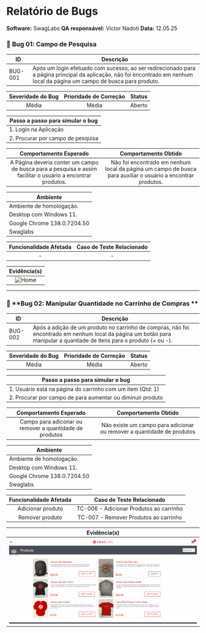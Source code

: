 # Relatório de Bugs

**Software:** SwagLabs
**QA responsável:** Victor Nadoti
**Data:** 12.05.25


### 🐞 **Bug 01: Campo de Pesquisa**

| **ID**     | **Descrição**                                                                                                                                             |
| ---------- | --------------------------------------------------------------------------------------------------------------------------------------------------------- |
| BUG-001    | Após um login efetuado com sucesso, ao ser redirecionado para a página principal da aplicação, não foi encontrado em nenhum local da página um campo de busca para produto. |

| **Severidade do Bug** | **Prioridade de Correção** | **Status** |
| :-------------------: | :------------------------: | :--------: |
|         Média         |            Média            |   Aberto   |

| **Passo a passo para simular o bug**                           |
| -------------------------------------------------------------- |
| 1. Login na Aplicação                                          |
| 2. Procurar por campo de pesquisa                              |


|                        **Comportamento Esperado**                       |                        **Comportamento Obtido**                        |
| :---------------------------------------------------------------------: | :--------------------------------------------------------------------: |
| A Página deveria conter um campo de busca para a pesquisa e assim facilitar o usuário a encontrar produtos. | Não foi encontrado em nenhum local da página um campo de busca para auxiliar o usuário a encontrar produtos. |

| **Ambiente**             |
| ------------------------ |
| Ambiente de homologação. |
| Desktop com Windows 11.  |
| Google Chrome 138.0.7204.50    |
| Swaglabs           |

| **Funcionalidade Afetada** |        **Caso de Teste Relacionado**       |
| :------------------------: | :----------------------------------------: |
| - | - |

|                **Evidência(s)**               |
| :-------------------------------------------: |
| ![Home](https://github.com/vnadoti/manual-test-swaglabs/blob/main/evidencias/home-page.gif) |

___ 

### 🐞 **Bug 02: Manipular Quantidade no Carrinho de Compras **

| **ID**     | **Descrição**                                                                                                                                             |
| ---------- | --------------------------------------------------------------------------------------------------------------------------------------------------------- |
| BUG-002    | Após a adição de um produto no carrinho de compras, não foi encontrado em nenhum local da página um botão para manipular a quantiade de itens para o produto (+ ou  -). |

| **Severidade do Bug** | **Prioridade de Correção** | **Status** |
| :-------------------: | :------------------------: | :--------: |
|         Média         |            Média           |   Aberto   |

| **Passo a passo para simular o bug**                           |
| -------------------------------------------------------------- |
| 1. Usuário está na página do carrinho com um item (Qtd: 1)     |                                   
| 2. Procurar por campo de para aumentar ou diminuir produto     |


|                        **Comportamento Esperado**                       |                        **Comportamento Obtido**                        |
| :---------------------------------------------------------------------: | :--------------------------------------------------------------------: |
| Campo para adiconar ou remover a quantidade de produtos  | Não existe um campo para adicionar ou remover a quantidade de produtos| 


| **Ambiente**             |
| ------------------------ |
| Ambiente de homologação. |
| Desktop com Windows 11.  |
| Google Chrome 138.0.7204.50    |
| Swaglabs           |

| **Funcionalidade Afetada** |        **Caso de Teste Relacionado**       |
| :------------------------: | :----------------------------------------: |
| Adicionar produto | TC-006 - Adicionar Produtos ao carrinho |
| Remover produto | TC-007 - Remover Produtos ao carrinho |

|                **Evidência(s)**               |
| :-------------------------------------------: |
| ![Quantidade](https://github.com/vnadoti/manual-test-swaglabs/blob/main/evidencias/qtdade.gif)|









